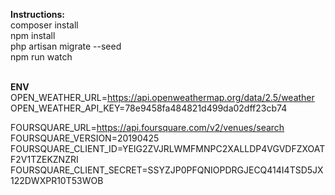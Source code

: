 <strong>Instructions:</strong><br>
composer install<br>
npm install<br>
php artisan migrate --seed<br>
npm run watch<br><br>

<strong>ENV</strong><br>
OPEN_WEATHER_URL=https://api.openweathermap.org/data/2.5/weather
OPEN_WEATHER_API_KEY=78e9458fa484821d499da02dff23cb74

FOURSQUARE_URL=https://api.foursquare.com/v2/venues/search
FOURSQUARE_VERSION=20190425
FOURSQUARE_CLIENT_ID=YEIG2ZVJRLWMFMNPC2XALLDP4VGVDFZXOATF2V1TZEKZNZRI
FOURSQUARE_CLIENT_SECRET=SSYZJP0PFQNIOPDRGJECQ414I4TSD5JX122DWXPR10T53WOB
